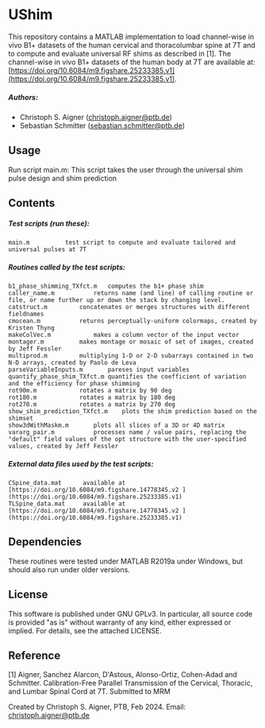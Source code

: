 # UShim

This repository contains a MATLAB implementation to load channel-wise in vivo B1+ datasets of the human cervical and thoracolumbar spine at 7T and to compute and evaluate universal RF shims as described in [1]. The channel-wise in vivo B1+ datasets of the human body at 7T are available at: [https://doi.org/10.6084/m9.figshare.25233385.v1](https://doi.org/10.6084/m9.figshare.25233385.v1).


##### Authors:
- Christoph S. Aigner  (<christoph.aigner@ptb.de>)
- Sebastian Schmitter  (<sebastian.schmitter@ptb.de>)

Usage
--------

Run script main.m: This script takes the user through the universal shim pulse design and shim prediction


Contents
--------

##### Test scripts (run these):
    main.m          test script to compute and evaluate tailored and universal pulses at 7T

##### Routines called by the test scripts:
    b1_phase_shimming_TXfct.m 	computes the b1+ phase shim
    caller_name.m			returns name (and line) of calling routine or file, or name further up or down the stack by changing level.
    catstruct.m			concatenates or merges structures with different fieldnames
    cmocean.m			returns perceptually-uniform colormaps, created by Kristen Thyng
    makeColVec.m			makes a column vector of the input vector
    montager.m			makes montage or mosaic of set of images, created by Jeff Fessler
    multiprod.m			multiplying 1-D or 2-D subarrays contained in two N-D arrays, created by Paolo de Leva
    parseVariableInputs.m		pareses input variables
    quantify_phase_shim_TXfct.m	quantifies the coefficient of variation and the efficiency for phase shimming
    rot90m.m 			rotates a matrix by 90 deg
    rot180.m			rotates a matrix by 180 deg
    rot270.m			rotates a matrix by 270 deg
    show_shim_prediction_TXfct.m	plots the shim prediction based on the shimset 
    show3dWithMaskm.m		plots all slices of a 3D or 4D matrix
    vararg_pair.m			processes name / value pairs, replacing the "default" field values of the opt structure with the user-specified values, created by Jeff Fessler
    
##### External data files used by the test scripts:
    CSpine_data.mat      available at [https://doi.org/10.6084/m9.figshare.14778345.v2 ](https://doi.org/10.6084/m9.figshare.25233385.v1)
    TLSpine_data.mat     available at [https://doi.org/10.6084/m9.figshare.14778345.v2 ](https://doi.org/10.6084/m9.figshare.25233385.v1)
    
Dependencies
------------
These routines were tested under MATLAB R2019a under Windows, but should also run under older versions.

License
-------

This software is published under GNU GPLv3. 
In particular, all source code is provided "as is" without warranty of any kind, either expressed or implied. 
For details, see the attached LICENSE.

Reference
---------

[1] Aigner, Sanchez Alarcon, D'Astous, Alonso-Ortiz, Cohen-Adad and Schmitter. Calibration-Free Parallel Transmission of the Cervical, Thoracic, and Lumbar Spinal Cord at 7T. Submitted to MRM

Created by Christoph S. Aigner, PTB, Feb 2024.
Email: christoph.aigner@ptb.de
